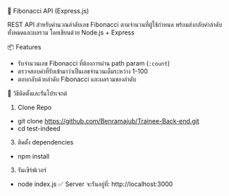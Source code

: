 🧮 Fibonacci API (Express.js)

REST API สำหรับคำนวณลำดับเลข Fibonacci ตามจำนวนที่ผู้ใช้กำหนด พร้อมส่งกลับค่าลำดับทั้งหมดและผลรวม โดยเขียนด้วย Node.js + Express

📦 Features

- รับจำนวนเลข Fibonacci ที่ต้องการผ่าน path param (`:count`)
- ตรวจสอบค่าที่รับเข้ามาว่าเป็นเลขจำนวนเต็มระหว่าง 1-100
- ตอบกลับด้วยลำดับ Fibonacci และผลรวมของลำดับ
  
🚀 วิธีติดตั้งและรันโปรเจกต์

1. Clone Repo
- git clone https://github.com/Benramajub/Trainee-Back-end.git
- cd test-indeed

3. ติดตั้ง dependencies
- npm install
  
3. รันเซิร์ฟเวอร์
- node index.js
✅ Server จะรันอยู่ที่: http://localhost:3000
